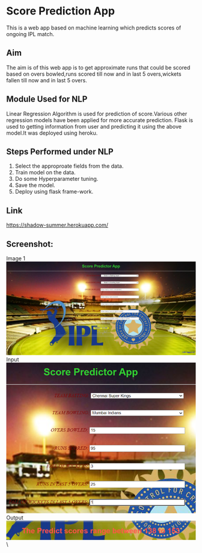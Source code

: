 # Score Prediction App 
This is a web app based on machine learning which predicts scores of ongoing IPL match.

## Aim
The aim is of this web app is to get approximate runs that could be scored based on overs bowled,runs scored till now and in last 5 overs,wickets fallen till now and in last 5 overs.
## Module Used for NLP

Linear Regression Algorithm is used for prediction of score.Various other regression models have been applied for more accurate prediction.
Flask is used to getting information from user and predicting it using the above model.It was deployed using heroku.

## Steps Performed under NLP

1. Select the approproate fields from the data.
2. Train model on the data.
3. Do some Hyperparameter tuning.
4. Save the model.
5. Deploy using flask frame-work.

## Link
https://shadow-summer.herokuapp.com/

## Screenshot:
Image 1\
![](Capture1.PNG)\
Input\
![](Capture2.PNG)\
Output\
![](Capture3.PNG)\
